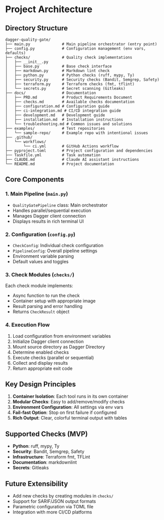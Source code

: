 # Project Architecture

## Directory Structure
```
dagger-quality-gate/
├── main.py              # Main pipeline orchestrator (entry point)
├── config.py            # Configuration management (env vars, defaults)
├── checks/              # Quality check implementations
│   ├── __init__.py
│   ├── base.py          # Base check interface
│   ├── markdown.py      # Markdown lint check
│   ├── python.py        # Python checks (ruff, mypy, Ty)
│   ├── security.py      # Security checks (Bandit, Semgrep, Safety)
│   ├── terraform.py     # Terraform checks (fmt, tflint)
│   └── secrets.py       # Secret scanning (Gitleaks)
├── docs/                # Documentation
│   ├── PRD.md           # Product Requirements Document
│   ├── checks.md        # Available checks documentation
│   ├── configuration.md # Configuration guide
│   ├── ci-integration.md # CI/CD integration guide
│   ├── development.md   # Development guide
│   ├── installation.md  # Installation instructions
│   └── troubleshooting.md # Common issues and solutions
├── examples/            # Test repositories
│   └── sample-repo/     # Example repo with intentional issues
├── .github/
│   └── workflows/
│       └── ci.yml       # GitHub Actions workflow
├── pyproject.toml       # Project configuration and dependencies
├── Taskfile.yml         # Task automation
├── CLAUDE.md            # Claude AI assistant instructions
└── README.md            # Project documentation
```

## Core Components

### 1. Main Pipeline (`main.py`)
- `QualityGatePipeline` class: Main orchestrator
- Handles parallel/sequential execution
- Manages Dagger client connection
- Displays results in rich terminal UI

### 2. Configuration (`config.py`)
- `CheckConfig`: Individual check configuration
- `PipelineConfig`: Overall pipeline settings
- Environment variable parsing
- Default values and toggles

### 3. Check Modules (`checks/`)
Each check module implements:
- Async function to run the check
- Container setup with appropriate image
- Result parsing and error handling
- Returns `CheckResult` object

### 4. Execution Flow
1. Load configuration from environment variables
2. Initialize Dagger client connection
3. Mount source directory as Dagger Directory
4. Determine enabled checks
5. Execute checks (parallel or sequential)
6. Collect and display results
7. Return appropriate exit code

## Key Design Principles
1. **Container Isolation**: Each tool runs in its own container
2. **Modular Checks**: Easy to add/remove/modify checks
3. **Environment Configuration**: All settings via env vars
4. **Fail-fast Option**: Stop on first failure if configured
5. **Rich Output**: Clear, colorful terminal output with tables

## Supported Checks (MVP)
- **Python**: ruff, mypy, Ty
- **Security**: Bandit, Semgrep, Safety
- **Infrastructure**: Terraform fmt, TFLint
- **Documentation**: markdownlint
- **Secrets**: Gitleaks

## Future Extensibility
- Add new checks by creating modules in `checks/`
- Support for SARIF/JSON output formats
- Parametric configuration via TOML file
- Integration with more CI/CD platforms